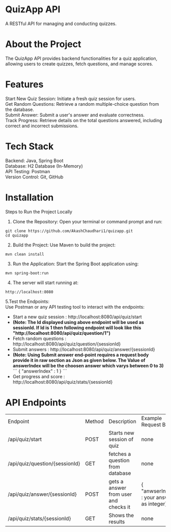 # QuizApp API
A RESTful API for managing and conducting quizzes.

# About the Project
The QuizApp API provides backend functionalities for a quiz application, allowing users to create quizzes, fetch questions, and manage scores.

# Features
Start New Quiz Session: Initiate a fresh quiz session for users.<br>
Get Random Questions: Retrieve a random multiple-choice question from the database.<br>
Submit Answer: Submit a user's answer and evaluate correctness.<br>
Track Progress: Retrieve details on the total questions answered, including correct and incorrect submissions.

# Tech Stack
Backend: Java, Spring Boot<br>
Database: H2 Database (In-Memory)<br>
API Testing: Postman<br>
Version Control: Git, GitHub

# Installation
Steps to Run the Project Locally
1. Clone the Repository:
Open your terminal or command prompt and run:
```
git clone https://github.com/AkashChaudhari1/quizapp.git  
cd quizapp
```
2. Build the Project:
Use Maven to build the project:
```
mvn clean install
```
3. Run the Application:
Start the Spring Boot application using:
```
mvn spring-boot:run
```
4. The server will start running at:
```
http://localhost:8080  
```
5.Test the Endpoints:<br>
Use Postman or any API testing tool to interact with the endpoints:<br>
<ul>
<li>Start a new quiz session : http://localhost:8080/api/quiz/start<br></li>
<li><b>(Note: The Id displayed using above endpoint will be used as sessionId. If Id is 1 then following endpoint will look like this "http://localhost:8080/api/quiz/question/1")</b><br></li>
<li>Fetch random questions : http://localhost:8080/api/quiz/question/{sessionId}<br></li>
<li>Submit answers : http://localhost:8080/api/quiz/answer/{sessionId}<br></li>
<li><b>(Note: Using Submit answer end-point requires a request body provide it in raw section as Json as given below. The Value of answerIndex will be the choosen answer which varys between 0 to 3)</b><br>
```
{
"answerIndex" : 1
}
```</li>
<li>Get progress and score : http://localhost:8080/api/quiz/stats/{sessionId}</li>
</ul>





# API Endpoints
<table>
  <tr>
    <td>Endpoint</td>
    <td>Method</td>
    <td>Description</td>
    <td>Example Request Body</td>
  </tr>
  <tr>
    <td>/api/quiz/start</td>
    <td>POST</td>
    <td>Starts new session of quiz</td>
    <td>none</td>
  </tr>
  <tr>
    <td>/api/quiz/question/{sessionId}</td>
    <td>GET</td>
    <td>fetches a question from database</td>
    <td>none</td>
  </tr>
  <tr>
    <td>/api/quiz/answer/{sessionId}</td>
    <td>POST</td>
    <td>gets a answer from user and checks it</td>
    <td>{ "anwserIndex" : your answer as integer}</td>
  </tr>
  <tr>
    <td>/api/quiz/stats/{sessionId}</td>
    <td>GET</td>
    <td>Shows the results</td>
    <td>none</td>
  </tr>
</table>
